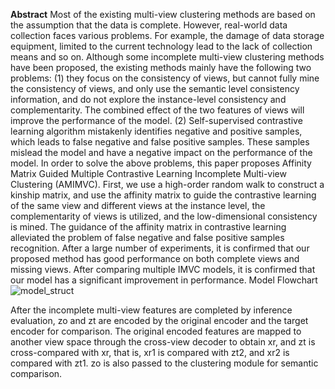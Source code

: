 **Abstract**
Most of the existing multi-view clustering methods are based on the assumption that the data is complete. However, real-world data collection faces various problems. For example, the damage of data storage equipment, limited to the current technology lead to the lack of collection means and so on. Although some incomplete multi-view clustering methods have been proposed, the existing methods mainly have the following two problems: (1) they focus on the consistency of views, but cannot fully mine the consistency of views, and only use the semantic level consistency information, and do not explore the instance-level consistency and complementarity. The combined effect of the two features of views will improve the performance of the model. (2) Self-supervised contrastive learning algorithm mistakenly identifies negative and positive samples, which leads to false negative and false positive samples. These samples mislead the model and have a negative impact on the performance of the model. In order to solve the above problems, this paper proposes Affinity Matrix Guided Multiple Contrastive Learning Incomplete Multi-view Clustering (AMIMVC). First, we use a high-order random walk to construct a kinship matrix, and use the affinity matrix to guide the contrastive learning of the same view and different views at the instance level, the complementarity of views is utilized, and the low-dimensional consistency is mined. The guidance of the affinity matrix in contrastive learning alleviated the problem of false negative and false positive samples recognition. After a large number of experiments, it is confirmed that our proposed method has good performance on both complete views and missing views. After comparing multiple IMVC models, it is confirmed that our model has a significant improvement in performance.
Model Flowchart
![model_struct](https://github.com/user-attachments/assets/49d9e7ad-6560-4c6a-865a-987339933c4e)

After the incomplete multi-view features are completed by inference evaluation, zo and zt are encoded by the original encoder and the target encoder for comparison. The original encoded features are mapped to another view space through the cross-view decoder to obtain xr, and zt is cross-compared with xr, that is, xr1 is compared with zt2, and xr2 is compared with zt1. zo is also passed to the clustering module for semantic comparison.
